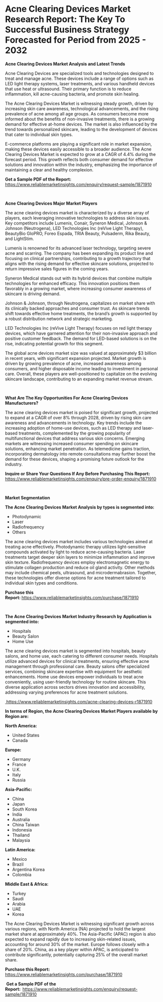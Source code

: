 <p><h1>Acne Clearing Devices Market Research Report: The Key To Successful Business Strategy Forecasted for Period from 2025 - 2032</h1></p><p><strong>Acne Clearing Devices Market Analysis and Latest Trends</strong></p>
<p><p>Acne Clearing Devices are specialized tools and technologies designed to treat and manage acne. These devices include a range of options such as LED light therapy systems, laser treatments, and various handheld devices that use heat or ultrasound. Their primary function is to reduce inflammation, kill acne-causing bacteria, and promote skin healing.</p><p>The Acne Clearing Devices Market is witnessing steady growth, driven by increasing skin care awareness, technological advancements, and the rising prevalence of acne among all age groups. As consumers become more informed about the benefits of non-invasive treatments, there is a growing demand for effective at-home devices. The market is also influenced by the trend towards personalized skincare, leading to the development of devices that cater to individual skin types.</p><p>E-commerce platforms are playing a significant role in market expansion, making these devices easily accessible to a broader audience. The Acne Clearing Devices Market is expected to grow at a CAGR of 4.4% during the forecast period. This growth reflects both consumer demand for effective solutions and innovation within the industry, emphasizing the importance of maintaining a clear and healthy complexion.</p></p>
<p><strong>Get a Sample PDF of the Report:&nbsp;</strong> <a href="https://www.reliablemarketinsights.com/enquiry/request-sample/1871910?utm_campaign=3295&utm_medium=2&utm_source=Github&utm_content=ia&utm_term=13042025&utm_id=acne-clearing-devices">https://www.reliablemarketinsights.com/enquiry/request-sample/1871910</a></p>
<p>&nbsp;</p>
<p><strong>Acne Clearing Devices Major Market Players</strong></p>
<p><p>The acne clearing devices market is characterized by a diverse array of players, each leveraging innovative technologies to address skin issues. Key competitors include Lumenis, Conair, Syneron Medical, Johnson & Johnson (Neutrogena), LED Technologies Inc (reVive Light Therapy), BeautyBio GloPRO, Foreo Espada, TRIA Beauty, Pulsaderm, Rika Beauty, and LightStim.</p><p>Lumenis is renowned for its advanced laser technology, targeting severe acne and scarring. The company has been expanding its product line and focusing on clinical partnerships, contributing to a growth trajectory that aligns with the rising demand for effective skincare solutions, projected to return impressive sales figures in the coming years.</p><p>Syneron Medical stands out with its hybrid devices that combine multiple technologies for enhanced efficacy. This innovation positions them favorably in a growing market, where increasing consumer awareness of skincare is driving demand. </p><p>Johnson & Johnson, through Neutrogena, capitalizes on market share with its clinically backed approaches and consumer trust. As skincare trends shift towards effective home treatments, the brand’s growth is supported by a robust distribution network and strategic marketing.</p><p>LED Technologies Inc (reVive Light Therapy) focuses on red light therapy devices, which have garnered attention for their non-invasive approach and positive customer feedback. The demand for LED-based solutions is on the rise, indicating potential growth for this segment.</p><p>The global acne devices market size was valued at approximately $3 billion in recent years, with significant expansion projected. Market growth is driven by growing prevalence of acne, increased awareness among consumers, and higher disposable income leading to investment in personal care. Overall, these players are well-positioned to capitalize on the evolving skincare landscape, contributing to an expanding market revenue stream.</p></p>
<p>&nbsp;</p>
<p><strong>What Are The Key Opportunities For Acne Clearing Devices Manufacturers?</strong></p>
<p><p>The acne clearing devices market is poised for significant growth, projected to expand at a CAGR of over 8% through 2028, driven by rising skin care awareness and advancements in technology. Key trends include the increasing adoption of home-use devices, such as LED therapy and laser-based treatments, complemented by the growing popularity of multifunctional devices that address various skin concerns. Emerging markets are witnessing increased consumer spending on skincare solutions, enhancing market penetration. As telemedicine gains traction, incorporating dermatology into remote consultations may further boost the demand for these devices, shaping a promising future outlook for the industry.</p></p>
<p><strong>Inquire or Share Your Questions If Any Before Purchasing This Report:</strong> <a href="https://www.reliablemarketinsights.com/enquiry/pre-order-enquiry/1871910?utm_campaign=3295&utm_medium=2&utm_source=Github&utm_content=ia&utm_term=13042025&utm_id=acne-clearing-devices">https://www.reliablemarketinsights.com/enquiry/pre-order-enquiry/1871910</a></p>
<p>&nbsp;</p>
<p><strong>Market Segmentation</strong></p>
<p><strong>The Acne Clearing Devices Market Analysis by types is segmented into:</strong></p>
<p><ul><li>Photodynamic</li><li>Laser</li><li>Radiofrequency</li><li>Others</li></ul></p>
<p><p>The acne clearing devices market includes various technologies aimed at treating acne effectively. Photodynamic therapy utilizes light-sensitive compounds activated by light to reduce acne-causing bacteria. Laser treatments target deeper skin layers to minimize inflammation and improve skin texture. Radiofrequency devices employ electromagnetic energy to stimulate collagen production and reduce oil gland activity. Other methods may include chemical peels, ultrasound, and microdermabrasion. Together, these technologies offer diverse options for acne treatment tailored to individual skin types and conditions.</p></p>
<p><strong>Purchase this Report:&nbsp;</strong><a href="https://www.reliablemarketinsights.com/purchase/1871910?utm_campaign=3295&utm_medium=2&utm_source=Github&utm_content=ia&utm_term=13042025&utm_id=acne-clearing-devices">https://www.reliablemarketinsights.com/purchase/1871910</a></p>
<p>&nbsp;</p>
<p><strong>The Acne Clearing Devices Market Industry Research by Application is segmented into:</strong></p>
<p><ul><li>Hospitals</li><li>Beauty Salon</li><li>Home Use</li></ul></p>
<p><p>The acne clearing devices market is segmented into hospitals, beauty salons, and home use, each catering to different consumer needs. Hospitals utilize advanced devices for clinical treatments, ensuring effective acne management through professional care. Beauty salons offer specialized services, combining skincare expertise with equipment for aesthetic enhancements. Home use devices empower individuals to treat acne conveniently, using user-friendly technology for routine skincare. This diverse application across sectors drives innovation and accessibility, addressing varying preferences for acne treatment solutions.</p></p>
<p><a href="https://www.reliablemarketinsights.com/acne-clearing-devices-r1871910?utm_campaign=3295&utm_medium=2&utm_source=Github&utm_content=ia&utm_term=13042025&utm_id=acne-clearing-devices">&nbsp;https://www.reliablemarketinsights.com/acne-clearing-devices-r1871910</a></p>
<p><strong>In terms of Region, the Acne Clearing Devices Market Players available by Region are:</strong></p>
<p>
    <p> <strong> North America: </strong>
        <ul>
            <li>United States</li>
            <li>Canada</li>
        </ul>
        </p> 
    <p> <strong> Europe: </strong>
        <ul>
            <li>Germany</li>
            <li>France</li>
            <li>U.K.</li>
            <li>Italy</li>
            <li>Russia</li>
        </ul>
        </p> 
    <p> <strong> Asia-Pacific: </strong>
        <ul>
            <li>China</li>
            <li>Japan</li>
            <li>South Korea</li>
            <li>India</li>
            <li>Australia</li>
            <li>China Taiwan</li>
            <li>Indonesia</li>
            <li>Thailand</li>
            <li>Malaysia</li>
        </ul>
        </p> 
    <p> <strong> Latin America: </strong>
        <ul>
            <li>Mexico</li>
            <li>Brazil</li>
            <li>Argentina Korea</li>
            <li>Colombia</li>
        </ul>
        </p> 
    <p> <strong> Middle East & Africa: </strong>
        <ul>
            <li>Turkey</li>
            <li>Saudi</li>
            <li>Arabia</li>
            <li>UAE</li>
            <li>Korea</li>
        </ul>
    </p>
    </p>
<p><p>The Acne Clearing Devices Market is witnessing significant growth across various regions, with North America (NA) projected to hold the largest market share at approximately 40%. The Asia-Pacific (APAC) region is also expected to expand rapidly due to increasing skin-related issues, accounting for around 30% of the market. Europe follows closely with a share of 20%. China, as a key player within APAC, is anticipated to contribute significantly, potentially capturing 25% of the overall market share.</p></p>
<p><strong>Purchase this Report: </strong><a href="https://www.reliablemarketinsights.com/purchase/1871910?utm_campaign=3295&utm_medium=2&utm_source=Github&utm_content=ia&utm_term=13042025&utm_id=acne-clearing-devices">https://www.reliablemarketinsights.com/purchase/1871910</a></p>
<p>&nbsp;<strong>Get a Sample PDF of the Report:&nbsp;&nbsp;</strong><a href="https://www.reliablemarketinsights.com/enquiry/request-sample/1871910?utm_campaign=3295&utm_medium=2&utm_source=Github&utm_content=ia&utm_term=13042025&utm_id=acne-clearing-devices">https://www.reliablemarketinsights.com/enquiry/request-sample/1871910</a></p>
<p><strong></strong></p>
<p><p></p><p></p><p></p></p>